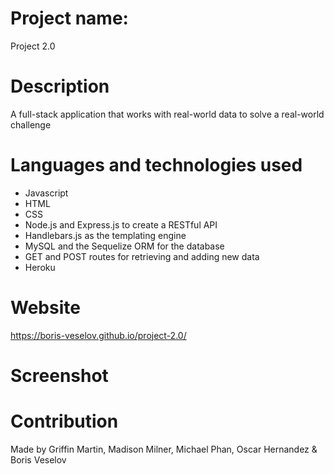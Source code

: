 # Project name: 

Project 2.0

# Description

A full-stack application that works with real-world data to solve a real-world challenge

# Languages and technologies used

* Javascript
* HTML
* CSS
* Node.js and Express.js to create a RESTful API
* Handlebars.js as the templating engine
* MySQL and the Sequelize ORM for the database
* GET and POST routes for retrieving and adding new data
* Heroku

# Website

https://boris-veselov.github.io/project-2.0/

# Screenshot

# Contribution

Made by Griffin Martin, Madison Milner, Michael Phan, Oscar Hernandez & Boris Veselov

